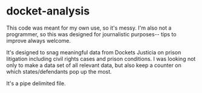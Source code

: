 # docket-analysis

This code was meant for my own use, so it's messy. I'm also not a programmer, so this was designed for journalistic purposes-- tips to improve always welcome. 

It's designed to snag meaningful data from Dockets Justicia on prison litigation including civil rights cases and prison conditions. I was looking not only to make a data set of all relevant data, but also keep a counter on which states/defendants pop up the most. 

It's a pipe delimited file.  
